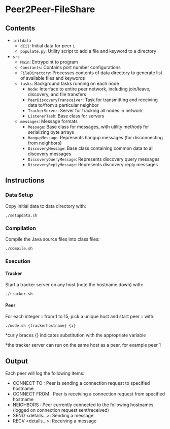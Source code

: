 # Peer2Peer-FileShare
## Contents
- `initdata`
  - `d{i}`: Initial data for peer `i`
  - `populate.py`: Utility script to add a file and keyword to a directory
- `src`
  - `Main`:
  Entrypoint to program
  - `Constants`:
  Contains port number configurations
  - `FileDirectory`:
  Processes contents of data directory to generate list of available files and keywords
  - `tasks`: Background tasks running on each node
    - `Node`: Interface to entire peer network, including join/leave, discovery, and file transfers
    - `PeerDiscoveryTransceiver`: Task for transmitting and receiving data to/from a particular neighbor
    - `TrackerServer`: Server for tracking all nodes in network
    - `ListenerTask`: Base class for servers
  - `messages`: Message formats
    - `Message`: Base class for messages, with utility methods for serializing byte arrays
    - `HangupMessage`: Represents hangup messages (for disconnecting from neighbors)
    - `DiscoveryMessage`: Base class containing common data to all discovery messages
    - `DiscoveryQueryMessage`: Represents discovery query messages
    - `DiscoveryReplyMessage`: Represents discovery reply messages
## Instructions
### Data Setup
Copy initial data to data directory with:
```
./setupdata.sh
```

### Compilation
Compile the Java source files into class files:
```
./compile.sh
```

### Execution
#### Tracker
Start a tracker server on any host (note the hostname down) with:
```
./tracker.sh
```

#### Peer
For each integer `i` from 1 to 15, pick a unique host and start peer `i` with:
```
./node.sh {trackerhostname} {i}
```

*curly braces {} indicates substitution with the appropriate variable

*the tracker server can run on the same host as a peer, for example peer 1

## Output
Each peer will log the following items:
- CONNECT TO <hostname>: Peer is sending a connection request to specified hostname
- CONNECT FROM <hostname>: Peer is receiving a connection request from specified hostname
- NEIGHBORS <hostnames>: Peer currently connected to the following hostnames (logged on connection request sent/received)
- SEND <details...>: Sending a message
- RECV <details...>: Receiving a message